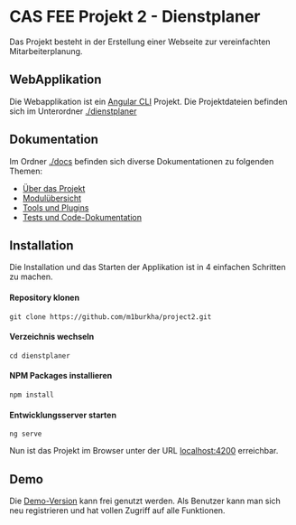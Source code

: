 # CAS FEE Projekt 2 - Dienstplaner

Das Projekt besteht in der Erstellung einer Webseite zur vereinfachten Mitarbeiterplanung.

## WebApplikation

Die Webapplikation ist ein [Angular CLI](https://cli.angular.io/) Projekt. Die Projektdateien befinden sich im Unterordner [./dienstplaner](./dienstplaner)

## Dokumentation

Im Ordner [./docs](./docs) befinden sich diverse Dokumentationen zu folgenden Themen:
- [Über das Projekt](./docs/ABOUT.md)
- [Modulübersicht](./docs/MODULES.md)
- [Tools und Plugins](./docs/TOOLING.md)
- [Tests und Code-Dokumentation](./docs/DOCUMENTATION.md)

## Installation

Die Installation und das Starten der Applikation ist in 4 einfachen Schritten zu machen.

#### Repository klonen

```
git clone https://github.com/m1burkha/project2.git
```

#### Verzeichnis wechseln

```
cd dienstplaner 
```

#### NPM Packages installieren

```
npm install
```

#### Entwicklungsserver starten

```
ng serve
```

Nun ist das Projekt im Browser unter der URL [localhost:4200](http://localhost:4200) erreichbar.

## Demo

Die [Demo-Version](https://cas-fee-projekt-2-mbmi.firebaseapp.com/) kann frei genutzt werden.
Als Benutzer kann man sich neu registrieren und hat vollen Zugriff auf alle Funktionen.
